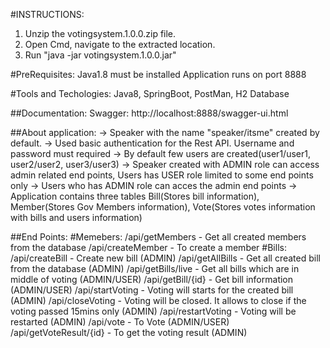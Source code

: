 #INSTRUCTIONS:
1. Unzip the votingsystem.1.0.0.zip file.
2. Open Cmd, navigate to the extracted location.
3. Run "java -jar votingsystem.1.0.0.jar"

#PreRequisites:
Java1.8 must be installed
Application runs on port 8888

#Tools and Techologies:
Java8, SpringBoot, PostMan, H2 Database

##Documentation:
Swagger: http://localhost:8888/swagger-ui.html

##About application:
-> Speaker with the name "speaker/itsme" created by default.
-> Used basic authentication for the Rest API. Username and password must required
-> By default few users are created(user1/user1, user2/user2, user3/user3)
-> Speaker created with ADMIN role can access admin related end points, Users has USER role limited to some end points only
-> Users who has ADMIN role can acces the admin end points
-> Application contains three tables Bill(Stores bill information), Member(Stores Gov Members information), Vote(Stores votes information with bills and users information)

##End Points:
#Memebers:
/api/getMembers - Get all created members from the database
/api/createMember - To create a member
#Bills:
/api/createBill - Create new bill (ADMIN)
/api/getAllBills - Get all created bill from the database (ADMIN)
/api/getBills/live - Get all bills which are in middle of voting (ADMIN/USER)
/api/getBill/{id} - Get bill information (ADMIN/USER)
/api/startVoting - Voting will starts for the created bill (ADMIN)
/api/closeVoting - Voting will be closed. It allows to close if the voting passed 15mins only (ADMIN)
/api/restartVoting - Voting will be restarted (ADMIN)
/api/vote - To Vote (ADMIN/USER)
/api/getVoteResult/{id} - To get the voting result (ADMIN)